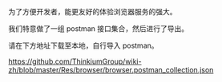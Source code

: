 为了方便开发者，能更友好的体验浏览器服务的强大。

我们特意做了一组 postman 接口集合，然后进行了导出。

请在下方地址下载至本地，自行导入 postman。



https://github.com/ThinkiumGroup/wiki-zh/blob/master/Res/browser/browser.postman_collection.json

